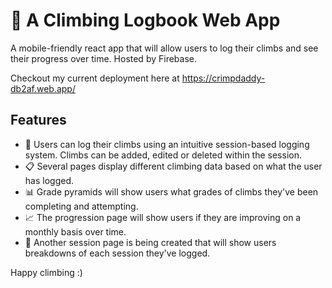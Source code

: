 # :climbing: A Climbing Logbook Web App

A mobile-friendly react app that will allow users to log their climbs and see their progress over time. Hosted by Firebase.

Checkout my current deployment here at https://crimpdaddy-db2af.web.app/

## Features
- :bookmark_tabs: Users can log their climbs using an intuitive session-based logging system. Climbs can be added, edited or deleted within the session.
- :clipboard: Several pages display different climbing data based on what the user has logged.
- :bar_chart: Grade pyramids will show users what grades of climbs they've been completing and attempting.
- :chart_with_upwards_trend: The progression page will show users if they are improving on a monthly basis over time.
- :construction_worker: Another session page is being created that will show users breakdowns of each session they've logged.

Happy climbing :)
